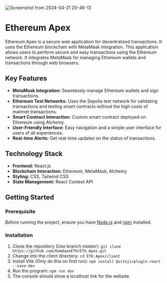 ![Screenshot from 2024-04-21 20-46-13](https://github.com/HamdaanETH/Ethereum_Apex/assets/126102400/1fda1fe0-6bc6-4da1-b26a-c5c9c3624827)


# Ethereum Apex

Ethereum Apex is a secure web application for decentralized transactions. It uses the Ethereum blockchain with MetaMask integration. This application allows users to perform secure and easy transactions using the Ethereum network. It integrates MetaMask for managing Ethereum wallets and transactions through web browsers.

## Key Features

- **MetaMask Integration:** Seamlessly manage Ethereum wallets and sign transactions.
- **Ethereum Test Networks:** Uses the Sepolia test network for validating transactions and testing smart contracts without the high costs of mainnet transactions.
- **Smart Contract Interaction:** Custom smart contract deployed on Ethereum using Alchemy.
- **User-Friendly Interface:** Easy navigation and a simple user interface for users of all experiences.
- **Real-time Alerts:** Get real-time updates on the status of transactions.

## Technology Stack

- **Frontend:** React.js
- **Blockchain Interaction:** Ethereum, MetaMask, Alchemy
- **Styling:** CSS, Tailwind CSS
- **State Management:** React Context API

## Getting Started

### Prerequisite

Before running the project, ensure you have [Node.js](https://nodejs.org/) and [npm](https://npmjs.com/) installed.

### Installation

1. Clone the repository (Use branch *master*):
   ```git clone https://github.com/HamdaanETH/ETH_Apex.git```
2. Change into the client directory:
   ```cd ETH_Apex/client```
3. Install Vite (Only do this on first run):
   ```npm install @vitejs/plugin-react --save-dev```
4. Run the program:
   ```npm run dev```
5. The console should show a localhost link for the website